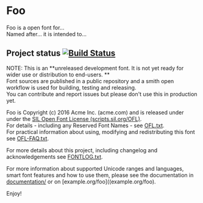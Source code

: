 # Foo

Foo is a open font for...   
Named after...   it is intended to...

## Project status [![Build Status](http://build.example.org/app/rest/builds/buildType:Fonts_Foo/statusIcon)](http://build.example.org/viewType.html?buildTypeId=Fonts_Foo&guest=1)  

NOTE: This is an **unreleased development font. It is not yet ready for wider use or distribution to end-users. **   
Font sources are published in a public repository and a smith open workflow is used for building, testing and releasing.  
You can contribute and report issues but please don't use this in production yet.


Foo is Copyright (c) 2016 Acme Inc. (acme.com) and is released under under the [SIL Open Font License (scripts.sil.org/OFL)](http://scripts.sil.org/OFL).  
For details - including any Reserved Font Names - see [OFL.txt](OFL.txt).  
For practical information about using, modifying and redistributing this font see [OFL-FAQ.txt](OFL-FAQ.txt).

For more details about this project, including changelog and acknowledgements see [FONTLOG.txt](FONTLOG.txt).

For more information about supported Unicode ranges and languages, smart font features and how to use them, please see the documentation in [documentation/](documentation/) or on [example.org/foo]((example.org/foo).

Enjoy!
